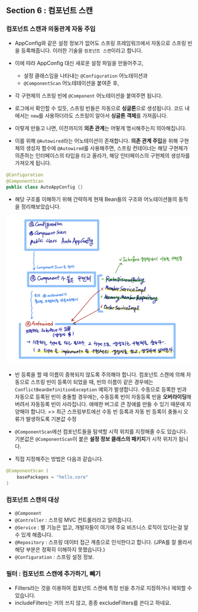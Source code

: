 ## Section 6 : 컴포넌트 스캔

### 컴포넌트 스캔과 의동관계 자동 주입
- AppConfig와 같은 설정 정보가 없어도 스프링 프레임워크에서 자동으로 스프링 빈을 등록해줍니다. 이러한 기술을 `컴포넌트 스캔`이라고 합니다.
- 이에 따라 AppConfig 대신 새로운 설정 파일을 만들어주고,
    - 설정 클래스임을 나타내는 `@Configuration` 어노테이션과
    - `@ComponentScan` 어노테테이션을 붙여준 후,
- 각 구현체의 스프링 빈에 `@Component` 어노테이션을 붙여주면 됩니다.
- 로그에서 확인할 수 있듯, 스프링 빈들은 자동으로 **싱글톤**으로 생성됩니다. 코드 내에서는 `new`를 사용하더라도 스프링이 알아서 **싱글톤 객체**를 가져옵니다.

- 이렇게 만들고 나면, 이전까지의 **의존 관계**는 어떻게 명시해주는지 의아해집니다.
- 이를 위해 `@Autowired`라는 어노테이션이 존재합니다. **의존 관계 주입**을 위해 구현체의 생성자 함수에 `@Autowired`를 사용해주면, 스프링 컨테이너는 해당 구현체가 의존하는 인터페이스의 타입을 타고 올라가, 해당 인터페이스의 구현체의 생성자를 가져오게 됩니다.

```java
@Configuration
@ComponentScan
public class AutoAppConfig {}
```

- 해당 구조를 이해하기 위해 간략하게 현재 Bean들의 구조와 어노테이션들의 동작을 정리해보았습니다.

<img src="./img/currentStructure.jpg"></img>

- 빈 등록을 할 때 이름이 중복되지 않도록 주의해야 합니다. 컴포넌트 스캔에 의해 자동으로 스프링 빈이 등록이 되었을 때, 빈의 이름이 같은 경우에는 `ConflictBeanDefinitionException` 예외가 발생합니다. 수동으로 등록한 빈과 자동으로 등록된 빈이 충돌할 경우에는, 수동등록 빈이 자동등록 빈을 **오버라이딩**해버려서 자동등록 빈이 사라집니다. 애매한 버그로 큰 장애를 만들 수 있기 때문에 지양해야 합니다. => 최근 스프링부트에선 수동 빈 등록과 자동 빈 등록이 충돌시 오류가 발생하도록 기본값 수정

- `@ComponentScan`에선 컴포넌트들을 탐색할 시작 위치를 지정해줄 수도 있습니다. 기본값은 `@ComponentScan`이 붙은 **설정 정보 클래스의 패키지**가 시작 위치가 됩니다.
- 직접 지정해주는 방법은 다음과 같습니다.

```java
@ComponentScan (
    basePackages = "hello.core"
)
```

### 컴포넌트 스캔의 대상
- `@Component`
- `@Controller` : 스프링 MVC 컨트롤러라고 알려줍니다.
- `@Service` : 별 기능은 없고, 개발자들이 여기에 주요 비즈니스 로직이 있다는걸 알 수 있게 해줍니다.
- `@Repository` : 스프링 데이터 접근 계층으로 인식한다고 합니다. (JPA를 잘 몰라서 해당 부분은 정확히 이해하지 못했습니다.)
- `@Configuration` : 스프링 설정 정보.

### 필터 : 컴포넌트 스캔에 추가하기, 빼기
- Filters라는 것을 이용하여 컴포넌트 스캔에 특정 빈을 추가로 지정하거나 제외할 수 있습니다.
- includeFilters는 거의 쓰지 않고, 종종 excludeFilters를 쓴다고 하네요.
